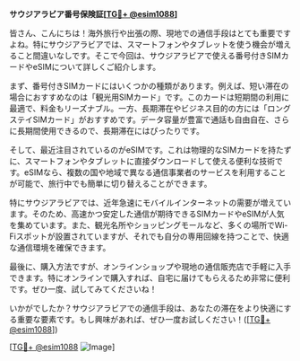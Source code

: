 **サウジアラビア番号保険証[[TG💪+ @esim1088](https://t.me/s/esim1088)]**

皆さん、こんにちは！海外旅行や出張の際、現地での通信手段はとても重要ですよね。特にサウジアラビアでは、スマートフォンやタブレットを使う機会が増えること間違いなしです。そこで今回は、サウジアラビアで使える番号付きSIMカードやeSIMについて詳しくご紹介します。

まず、番号付きSIMカードにはいくつかの種類があります。例えば、短い滞在の場合におすすめなのは「観光用SIMカード」です。このカードは短期間の利用に最適で、料金もリーズナブル。一方、長期滞在やビジネス目的の方には「ロングステイSIMカード」がおすすめです。データ容量が豊富で通話も自由自在、さらに長期間使用できるので、長期滞在にはぴったりです。

そして、最近注目されているのがeSIMです。これは物理的なSIMカードを持たずに、スマートフォンやタブレットに直接ダウンロードして使える便利な技術です。eSIMなら、複数の国や地域で異なる通信事業者のサービスを利用することが可能で、旅行中でも簡単に切り替えることができます。

特にサウジアラビアでは、近年急速にモバイルインターネットの需要が増えています。そのため、高速かつ安定した通信が期待できるSIMカードやeSIMが人気を集めています。また、観光名所やショッピングモールなど、多くの場所でWi-Fiスポットが設置されていますが、それでも自分の専用回線を持つことで、快適な通信環境を確保できます。

最後に、購入方法ですが、オンラインショップや現地の通信販売店で手軽に入手できます。特にオンラインで購入すれば、自宅に届けてもらえるため非常に便利です。ぜひ一度、試してみてくださいね！

いかがでしたか？サウジアラビアでの通信手段は、あなたの滞在をより快適にする重要な要素です。もし興味があれば、ぜひ一度お試しください！([[TG💪+ @esim1088](https://t.me/s/esim1088)])

[[TG💪+ @esim1088](https://t.me/s/esim1088) ![Image](https://i.postimg.cc/Y0z9fWf4/image.png)]